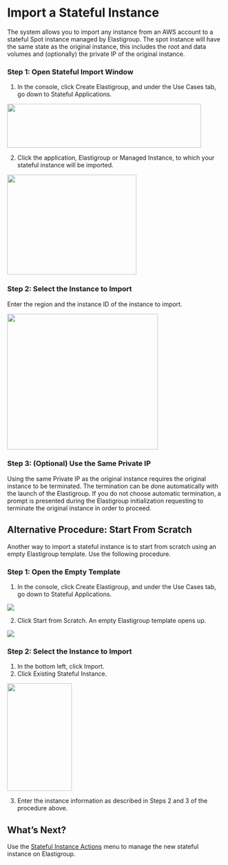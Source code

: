 # Import a Stateful Instance

The system allows you to import any instance from an AWS account to a stateful Spot instance managed by Elastigroup. The spot instance will have the same state as the original instance, this includes the root and data volumes and (optionally) the private IP of the original instance.

### Step 1: Open Stateful Import Window

1. In the console, click Create Elastigroup, and under the Use Cases tab, go down to Stateful Applications.

<img src="/elastigroup/_media/stateful-import-01.png" width="450" height="102" />

2. Click the application, Elastigroup or Managed Instance, to which your stateful instance will be imported.

<img src="/elastigroup/_media/stateful-import-02.png" width="300" height="231" />

### Step 2: Select the Instance to Import

Enter the region and the instance ID of the instance to import.

<img src="/elastigroup/_media/stateful-import-03.png" width="350" height="314" />

### Step 3: (Optional) Use the Same Private IP

Using the same Private IP as the original instance requires the original instance to be terminated. The termination can be done automatically with the launch of the Elastigroup. If you do not choose automatic termination, a prompt is presented during the Elastigroup initialization requesting to terminate the original instance in order to proceed.

## Alternative Procedure: Start From Scratch

Another way to import a stateful instance is to start from scratch using an empty Elastigroup template. Use the following procedure.

### Step 1: Open the Empty Template

1. In the console, click Create Elastigroup, and under the Use Cases tab, go down to Stateful Applications.

<img src="/elastigroup/_media/stateful-import-04.png" />

2. Click Start from Scratch. An empty Elastigroup template opens up.

<img src="/elastigroup/_media/stateful-import-05.png" />

### Step 2: Select the Instance to Import

1. In the bottom left, click Import.
2. Click Existing Stateful Instance.

<img src="/elastigroup/_media/stateful-import-06.png" width="150" height="249" />

3. Enter the instance information as described in Steps 2 and 3 of the procedure above.

## What’s Next?

Use the [Stateful Instance Actions](elastigroup/features/stateful-instance/stateful-instance-actions.md) menu to manage the new stateful instance on Elastigroup.
